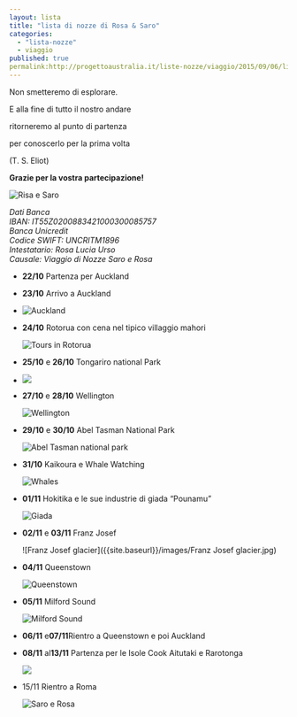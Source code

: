 ```yaml
---
layout: lista
title: "lista di nozze di Rosa & Saro"
categories: 
  - "lista-nozze"
  - viaggio
published: true
permalink:http://progettoaustralia.it/liste-nozze/viaggio/2015/09/06/lista-di-nozze-di-Saro-e-Rosa/
---
```




<div class="citazione">
Non smetteremo di esplorare.

E alla fine di tutto il nostro andare

ritorneremo al punto di partenza

per conoscerlo per la prima volta

<span style="text-align:rigt">(T. S. Eliot)</span>

</div>

**Grazie per la vostra partecipazione!**

![Risa e Saro]({{site.baseurl}}/images/immagine_2.jpg)

<address>
Dati Banca <br/>
IBAN: IT55Z0200883421000300085757 <br/>
Banca Unicredit <br/>
Codice SWIFT: UNCRITM1896 <br/>
Intestatario: Rosa Lucia Urso <br/>
Causale: Viaggio di Nozze Saro e Rosa <br/>
</address>



- **22/10** Partenza per Auckland

- **23/10** Arrivo a Auckland 

- ![Auckland]({{site.baseurl}}/images/torneo-di-auckland.jpg)

- **24/10** Rotorua con  cena nel tipico villaggio mahori  

  ![Tours in Rotorua]({{site.baseurl}}/images/tours-in-rotorua.jpg)

- **25/10** e **26/10** Tongariro national Park 

- ![]({{site.baseurl}}/images/Tongariro-Alpine-Crossing-emerald-Lakes-aerial-view-2_Square.CFO5bA.jpg)

- **27/10** e **28/10** Wellington 

  ![Wellington]({{site.baseurl}}/images/wellington.jpg)

- **29/10** e **30/10** Abel Tasman National Park 

  ![Abel Tasman national park]({{site.baseurl}}/images/abel-tasman-national-park-10.jpg)

- **31/10** Kaikoura  e Whale Watching 

  ![Whales]({{site.baseurl}}/images/whales_640.jpg)

- **01/11** Hokitika e le sue industrie di  giada “Pounamu” 

  ![Giada]({{site.baseurl}}/images/giada.jpg)

- **02/11** e **03/11**  Franz Josef  

  ![Franz Josef glacier]({{site.baseurl}}/images/Franz Josef glacier.jpg)

- **04/11** Queenstown 

  ![ Queenstown]({{site.baseurl}}/images/bg11.jpg)

- **05/11** Milford Sound 

  ![Milford Sound]({{site.baseurl}}/images/milford.jpg)

- **06/11** e**07/11**Rientro a Queenstown e poi Auckland

- **08/11** al**13/11** Partenza per le Isole Cook Aitutaki e Rarotonga 

  ![]({{site.baseurl}}/images/cook%20island.jpg)

- 15/11 Rientro a Roma 

  ![Saro e Rosa]({{site.baseurl}}/images/immagine1.jpg)
